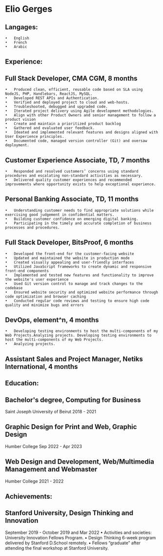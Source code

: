 # Elio Gerges

Langages:
---------
	•	English
	•	French
	•	Arabic

Experience:
-----------
Full Stack Developer, CMA CGM, 8 months
---------------------------------------
	•	Produced clean, efficient, reusable code based on SLA using NodeJS, PHP, Handlebars, ReactJS, MySQL.
	•	Developed REST APIs and Authentication.
	•	Verified and deployed project to cloud and web-hosts.
	•	Troubleshooted, debugged and upgraded code.
	•	Iterated project delivery using Agile development methodologies.
	•	Align with other Product Owners and senior management to follow a product vision
	•	Create and maintain a prioritized product backlog
	•	Gathered and evaluated user feedback.
	•	Ideated and implemented relevant features and designs aligned with User Experience principles.
	•	Documented code, managed version controller (Git) and oversaw deployment.
Customer Experience Associate, TD, 7 months
-------------------------------------------
	•	Responded and resolved customers’ concerns using standard procedures and escalating non-standard activities as necessary.
	•	Delivered quality customer experiences and recommended improvements where opportunity exists to help exceptional experience.
Personal Banking Associate, TD, 11 months
-----------------------------------------
	•	Understanding customer needs to find appropriate solutions while exercising good judgement in confidential matters.
	•	Building customer confidence on emerging digital banking.
	•	Participating in the timely and accurate completion of business processes and procedures.
Full Stack Developer, BitsProof, 6 months
-----------------------------------------
	•	Developed the front-end for the customer-facing website
	•	Updated and maintained the website in production mode
	•	Created visually appealing and user-friendly interfaces
	•	Utilized JavaScript frameworks to create dynamic and responsive front-end components
	•	Implemented and tested new features and functionality to improve the website's user experience
	•	Used Git version control to manage and track changes to the codebase
	•	Ensured website security and optimized website performance through code optimization and browser caching
	•	Conducted regular code reviews and testing to ensure high code quality and minimize bugs and errors
DevOps, element^n, 4 months
---------------------------
	•	Developing testing environments to host the multi-components of my Web Projects.Analyzing projects. Developing testing environments to host the multi-components of my Web Projects.
	•	Analyzing projects.
Assistant Sales and Project Manager, Netiks International, 4 months
-------------------------------------------------------------------

Education:
----------
Bachelor's degree, Computing for Business
-----------------------------------------
Saint Joseph University of Beirut
2018 - 2021

Graphic Design for Print and Web, Graphic Design
------------------------------------------------
Humber College
Sep 2022 - Apr 2023

Web Design and Development, Web/Multimedia Management and Webmaster
-------------------------------------------------------------------
Humber College
2021 - 2022

Achievements:
-------------
Stanford University, Design Thinking and Innovation
---------------------------------------------------
September 2019 - October 2019 and Mar 2022
	•	Activities and societies: University Innovation Fellows Program.
	•	Design Thinking 6-week program delivered by Stanford D.School remotely.
  •	Fellows “graduate” after attending the final workshop at Stanford University.

<!---
egerges/egerges is a ✨ special ✨ repository because its `README.md` (this file) appears on your GitHub profile.
You can click the Preview link to take a look at your changes.
--->
